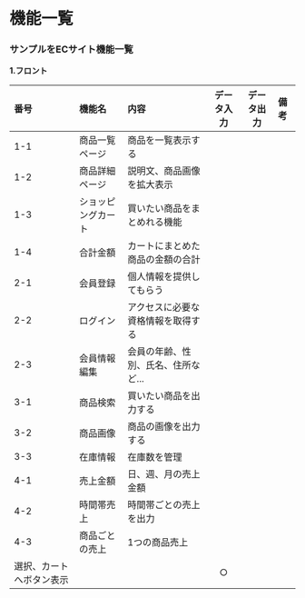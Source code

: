 
# 機能一覧
### サンプルをECサイト機能一覧
**1.フロント**

|番号|機能名|内容|データ入力|データ出力|備考|
|:---|:---|:---|:---:|:----:|:---|
|1-1|商品一覧ページ|商品を一覧表示する||||
|1-2|商品詳細ページ|説明文、商品画像を拡大表示||||
|1-3|ショッピングカート|買いたい商品をまとめれる機能||||
|1-4|合計金額|カートにまとめた商品の金額の合計||||
|2-1|会員登録|個人情報を提供してもらう||||
|2-2|ログイン|アクセスに必要な資格情報を取得する||||
|2-3|会員情報編集|会員の年齢、性別、氏名、住所など...||||
|3-1|商品検索|買いたい商品を出力する||||
|3-2|商品画像|商品の画像を出力する||||
|3-3|在庫情報|在庫数を管理||||
|4-1|売上金額|日、週、月の売上金額||||
|4-2|時間帯売上|時間帯ごとの売上を出力||||
|4-3|商品ごとの売上|1つの商品売上|||||
選択、カートへボタン表示|||○|


